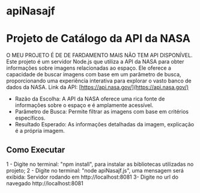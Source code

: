 # apiNasajf
# Projeto de Catálogo da API da NASA
O MEU PROJETO É DE DE FARDAMENTO MAIS NÃO TEM API DISPONÍVEL.
Este projeto é um servidor Node.js que utiliza a API da NASA para obter informações sobre imagens relacionadas ao espaço.
Ele oferece a capacidade de buscar imagens com base em um parâmetro de busca, proporcionando uma experiência interativa para explorar o vasto banco de dados da NASA.
Link da API: [https://api.nasa.gov/](https://api.nasa.gov/)

- Razão da Escolha: A API da NASA oferece uma rica fonte de informações sobre o espaço e é amplamente acessível.
- Parâmetro de Busca: Permite filtrar as imagens com base em critérios específicos.
- Resultado Esperado: As informações detalhadas da imagem, explicação é a própria imagem.

## Como Executar

 1 - Digite no terminal: "npm install", para instalar as bibliotecas utilizadas no projeto; 
2 - Digite no terminal: "node apiNasajf.js", uma mensagem será exibida:
    Servidor rodando em http://localhost:8081 
3-  Digite no url do navegado http://localhost:8081


